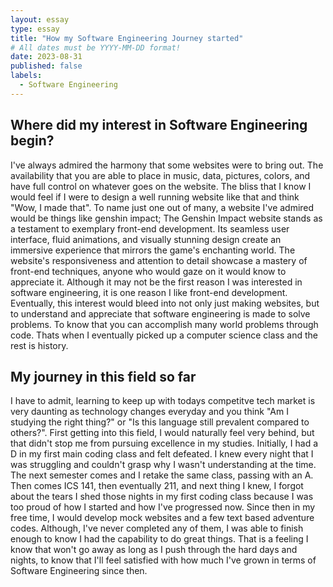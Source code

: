 ```yaml
---
layout: essay
type: essay
title: "How my Software Engineering Journey started"
# All dates must be YYYY-MM-DD format!
date: 2023-08-31
published: false
labels:
  - Software Engineering
---
```


## Where did my interest in Software Engineering begin?

I've always admired the harmony that some websites were to bring out. The availability that you are able to place in music, data, pictures, colors, and have full control on whatever goes on the website. The bliss that I know I would feel if I were to design a well running website like that and think "Wow, I made that". To name just one out of many, a website I've admired would be things like genshin impact; The Genshin Impact website stands as a testament to exemplary front-end development. Its seamless user interface, fluid animations, and visually stunning design create an immersive experience that mirrors the game's enchanting world. The website's responsiveness and attention to detail showcase a mastery of front-end techniques, anyone who would gaze on it would know to appreciate it. Although it may not be the first reason I was interested in software engineering, it is one reason I like front-end development. Eventually, this interest would bleed into not only just making websites, but to understand and appreciate that software engineering is made to solve problems. To know that you can accomplish many world problems through code. Thats when I eventually picked up a computer science class and the rest is history.

## My journey in this field so far

I have to admit, learning to keep up with todays competitve tech market is very daunting as technology changes everyday and you think "Am I studying the right thing?" or "Is this language still prevalent compared to others?". First getting into this field, I would naturally feel very behind, but that didn't stop me from pursuing excellence in my studies. Initially, I had a D in my first main coding class and felt defeated. I knew every night that I was struggling and couldn't grasp why I wasn't understanding at the time. The next semester comes and I retake the same class, passing with an A. Then comes ICS 141, then eventually 211, and next thing I knew, I forgot about the tears I shed those nights in my first coding class because I was too proud of how I started and how I've progressed now. Since then in my free time, I would develop mock websites and a few text based adventure codes. Although, I've never completed any of them, I was able to finish enough to know I had the capability to do great things. That is a feeling I know that won't go away as long as I push through the hard days and nights, to know that I'll feel satisfied with how much I've grown in terms of Software Engineering since then.
